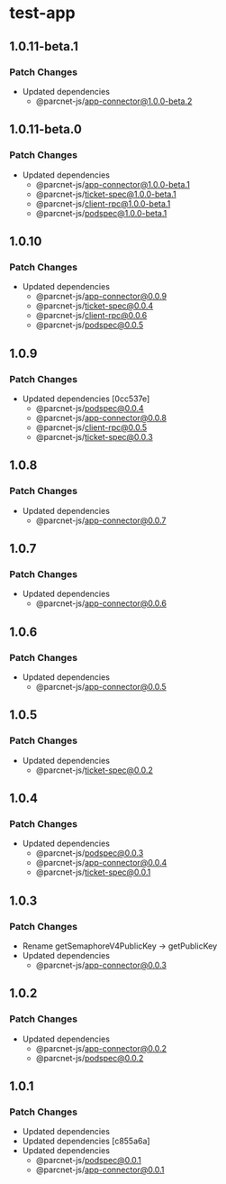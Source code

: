 # test-app

## 1.0.11-beta.1

### Patch Changes

- Updated dependencies
  - @parcnet-js/app-connector@1.0.0-beta.2

## 1.0.11-beta.0

### Patch Changes

- Updated dependencies
  - @parcnet-js/app-connector@1.0.0-beta.1
  - @parcnet-js/ticket-spec@1.0.0-beta.1
  - @parcnet-js/client-rpc@1.0.0-beta.1
  - @parcnet-js/podspec@1.0.0-beta.1

## 1.0.10

### Patch Changes

- Updated dependencies
  - @parcnet-js/app-connector@0.0.9
  - @parcnet-js/ticket-spec@0.0.4
  - @parcnet-js/client-rpc@0.0.6
  - @parcnet-js/podspec@0.0.5

## 1.0.9

### Patch Changes

- Updated dependencies [0cc537e]
  - @parcnet-js/podspec@0.0.4
  - @parcnet-js/app-connector@0.0.8
  - @parcnet-js/client-rpc@0.0.5
  - @parcnet-js/ticket-spec@0.0.3

## 1.0.8

### Patch Changes

- Updated dependencies
  - @parcnet-js/app-connector@0.0.7

## 1.0.7

### Patch Changes

- Updated dependencies
  - @parcnet-js/app-connector@0.0.6

## 1.0.6

### Patch Changes

- Updated dependencies
  - @parcnet-js/app-connector@0.0.5

## 1.0.5

### Patch Changes

- Updated dependencies
  - @parcnet-js/ticket-spec@0.0.2

## 1.0.4

### Patch Changes

- Updated dependencies
  - @parcnet-js/podspec@0.0.3
  - @parcnet-js/app-connector@0.0.4
  - @parcnet-js/ticket-spec@0.0.1

## 1.0.3

### Patch Changes

- Rename getSemaphoreV4PublicKey -> getPublicKey
- Updated dependencies
  - @parcnet-js/app-connector@0.0.3

## 1.0.2

### Patch Changes

- Updated dependencies
  - @parcnet-js/app-connector@0.0.2
  - @parcnet-js/podspec@0.0.2

## 1.0.1

### Patch Changes

- Updated dependencies
- Updated dependencies [c855a6a]
- Updated dependencies
  - @parcnet-js/podspec@0.0.1
  - @parcnet-js/app-connector@0.0.1
